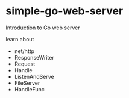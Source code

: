 # simple-go-web-server
Introduction to Go web server

learn about  
- net/http
- ResponseWriter
- Request
- Handle
- ListenAndServe
- FileServer
- HandleFunc
